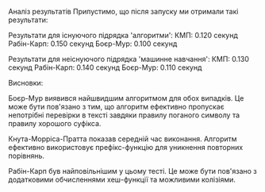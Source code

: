 Аналіз результатів
Припустимо, що після запуску ми отримали такі результати:

Результати для існуючого підрядка 'алгоритми':
КМП: 0.120 секунд
Рабін-Карп: 0.150 секунд
Боєр-Мур: 0.100 секунд

Результати для неіснуючого підрядка 'машинне навчання':
КМП: 0.130 секунд
Рабін-Карп: 0.140 секунд
Боєр-Мур: 0.110 секунд


Висновки:

Боєр-Мур виявився найшвидшим алгоритмом для обох випадків. Це може бути пов'язано з тим, що алгоритм ефективно пропускає непотрібні перевірки в тексті завдяки правилу поганого символу та правилу хорошого суфікса.

Кнута-Морріса-Пратта показав середній час виконання. Алгоритм ефективно використовує префікс-функцію для уникнення повторних порівнянь.

Рабін-Карп був найповільнішим у цьому тесті. Це може бути пов'язано з додатковими обчисленнями хеш-функції та можливими колізіями.